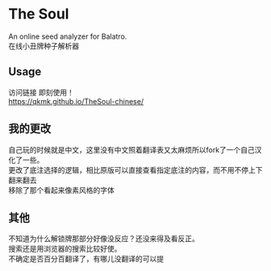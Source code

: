 # The Soul
An online seed analyzer for Balatro.   
在线小丑牌种子解析器  

## Usage
访问链接 即刻使用！  
https://qkmk.github.io/TheSoul-chinese/

## 我的更改
自己玩的时候就是中文，这里没有中文照着翻译表又太麻烦所以fork了一个自己汉化了一些。  
更改了底注选择的逻辑，相比原版可以直接查看指定底注的内容，而不用不停上下翻来翻去  
移除了那个看起来像素风格的字体  

## 其他
不知道为什么解锁牌那部分好像没反应？还没来得及看反正。  
搜索还是用浏览器的搜索比较好使。  
不确定是否百分百翻译了，有哪儿没翻译的可以提  
